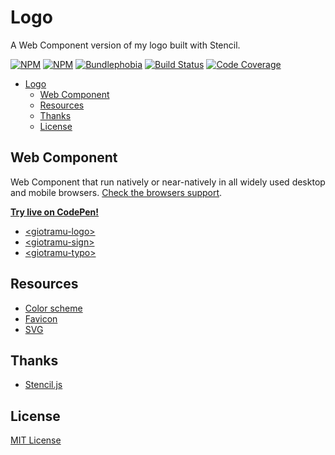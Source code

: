 # Logo

A Web Component version of my logo built with Stencil.

[![NPM][npm-version-img]][npm-url]
[![NPM][npm-download-img]][npm-url]
[![Bundlephobia][bundlephobia-img]][bundlephobia-url]
[![Build Status][ci-img]][ci-url]
[![Code Coverage][coverage-img]][coverage-url]

- [Logo](#logo)
  - [Web Component](#web-component)
  - [Resources](#resources)
  - [Thanks](#thanks)
  - [License](#license)

## Web Component

Web Component that run natively or near-natively in all widely used desktop and mobile browsers. [Check the browsers support](./docs/browsers-support.md).

**[Try live on CodePen!](https://codepen.io/giotramu/full/xxGBBVm)**

- [\<giotramu-logo>](./docs/logo.md)
- [\<giotramu-sign>](./docs/sign.md)
- [\<giotramu-typo>](./docs/typo.md)

## Resources

- [Color scheme](./docs/color-scheme.md)
- [Favicon](./resources/favicon)
- [SVG](./resources/svg)

## Thanks

- [Stencil.js](https://stenciljs.com)

## License

[MIT License](./LICENSE)

<!-- Badges -->

[bundlephobia-img]: https://img.shields.io/bundlephobia/min/@giotramu/logo?label=bundle%20size&style=flat-square&colorA=141414&colorB=0055FF
[ci-img]: https://img.shields.io/github/workflow/status/giotramu/logo/test%20+%20build?style=flat-square&colorA=141414&colorB=0055FF
[coverage-img]: https://img.shields.io/coveralls/github/giotramu/logo/stable?style=flat-square&colorA=141414&colorB=0055FF
[npm-download-img]: https://img.shields.io/npm/dm/@giotramu/logo?style=flat-square&colorA=141414&colorB=0055FF
[npm-version-img]: https://img.shields.io/npm/v/@giotramu/logo?style=flat-square&colorA=141414&colorB=0055FF

<!-- Links -->

[bundlephobia-url]: https://bundlephobia.com/result?p=@giotramu/logo
[ci-url]: https://github.com/giotramu/logo/actions
[coverage-url]: https://coveralls.io/github/giotramu/logo
[deps-url]: https://david-dm.org/giotramu/logo
[devdeps-url]: https://david-dm.org/giotramu/logo?type=dev
[npm-url]: https://www.npmjs.com/package/@giotramu/logo
